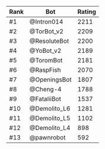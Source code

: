 Rank|Bot|Rating
---|---|---
#1|@Intron014|2211
#2|@TorBot_v2|2209
#3|@ResoluteBot|2200
#4|@YoBot_v2|2189
#5|@ToromBot|2181
#6|@RaspFish|2070
#7|@OpeningsBot|1807
#8|@Cheng-4|1788
#9|@FataliiBot|1537
#10|@Demolito_L6|1281
#11|@Demolito_L5|1102
#12|@Demolito_L4|898
#13|@pawnrobot|592
